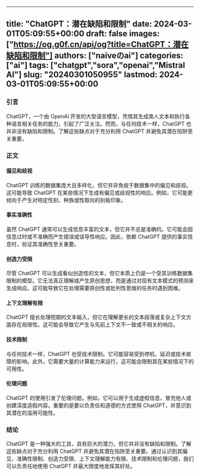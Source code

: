 
---
title: "ChatGPT：潜在缺陷和限制"
date: 2024-03-01T05:09:55+00:00
draft: false
images: ["https://og.g0f.cn/api/og?title=ChatGPT：潜在缺陷和限制"]
authors: ["naiveのai"]
categories: ["ai"]
tags: ["chatgpt","sora","openai","Mistral AI"]
slug: "20240301050955"
lastmod: 2024-03-01T05:09:55+00:00
---
### 引言

ChatGPT，一个由 OpenAI 开发的大型语言模型，凭借其生成类人文本和执行各种语言相关任务的能力，引起了广泛关注。然而，与任何技术一样，ChatGPT 也并非没有缺陷和限制。了解这些缺点对于充分利用 ChatGPT 并避免其潜在陷阱至关重要。

### 正文

#### 偏见和歧视

ChatGPT 训练的数据集庞大且多样化，但它并非免疫于数据集中的偏见和歧视。这可能导致 ChatGPT 在某些情况下生成有偏见或歧视性的响应。例如，它可能更倾向于产生对特定性别、种族或性取向的刻板印象。

#### 事实准确性

虽然 ChatGPT 通常可以生成信息丰富的文本，但它并不总是准确的。它可能会因信息过时或不准确而产生错误或误导性响应。因此，依赖 ChatGPT 提供的事实信息时，验证其准确性至关重要。

#### 创造力受限

尽管 ChatGPT 可以生成看似创造性的文本，但它本质上仍是一个受其训练数据集限制的模型。它无法真正理解或产生原创思想，而是通过对现有文本模式的预测来生成响应。这可能导致它在处理需要原创性或批判性思维的任务时遇到困难。

#### 上下文理解有限

ChatGPT 擅长处理短期的文本输入，但它在理解更长的文本段落或复杂上下文方面存在局限性。这可能会导致它产生与先前上下文不一致或不相关的响应。

#### 技术限制

与任何技术一样，ChatGPT 也受技术限制。它可能容易受到停机、延迟或技术故障的影响。此外，它需要大量的计算能力来运行，这可能会限制其在某些情况下的可用性。

#### 伦理问题

ChatGPT 的使用引发了伦理问题。例如，它可以用于生成虚假信息、冒充他人或创建深度造假内容。重要的是要以负责任和道德的方式使用 ChatGPT，并意识到其潜在的滥用可能性。

### 结论

ChatGPT 是一种强大的工具，具有巨大的潜力，但它并非没有缺陷和限制。了解这些缺点对于充分利用 ChatGPT 并避免其潜在陷阱至关重要。通过认识到其偏见、准确性限制、创造力受限、上下文理解能力有限、技术限制和伦理问题，我们可以负责任地使用 ChatGPT 并最大限度地发挥其好处。
